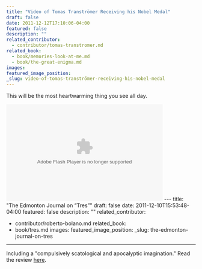 ```yaml
---
title: "Video of Tomas Tranströmer Receiving his Nobel Medal"
draft: false
date: 2011-12-12T17:10:06-04:00
featured: false
description: ""
related_contributor:
  - contributor/tomas-transtromer.md
related_book:
  - book/memories-look-at-me.md
  - book/the-great-enigma.md
images:
featured_image_position: 
_slug: video-of-tomas-tranströmer-receiving-his-nobel-medal
---
```


This will be the most heartwarming thing you see all day.

<object width="416" height="258"><param name="movie" value="http://svt.se/embededflash/2638692/play.swf"><param name="wmode" value="transparent"><param name="allowfullscreen" value="true"><param name="allowScriptAccess" value="sameDomain"><embed src="http://svt.se/embededflash/2638692/play.swf" type="application/x-shockwave-flash" wmode="transparent" allowfullscreen="true" allowscriptaccess="sameDomain" width="416" height="258"></object> ---
title: "The Edmonton Journal on “Tres”"
draft: false
date: 2011-12-10T15:53:48-04:00
featured: false
description: ""
related_contributor:
  - contributor/roberto-bolano.md
related_book:
  - book/tres.md
images:
featured_image_position: 
_slug: the-edmonton-journal-on-tres
---

Including a "compulsively scatological and apocalyptic imagination." Read the review [here](http://www.edmontonjournal.com/entertainment/books/Review+slightly+different+side+Bola%C3%B1o/5842206/story.html). 

